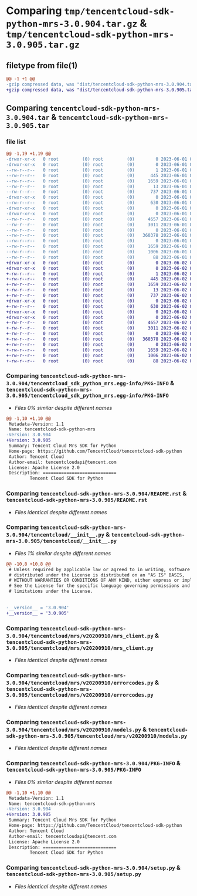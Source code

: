 # Comparing `tmp/tencentcloud-sdk-python-mrs-3.0.904.tar.gz` & `tmp/tencentcloud-sdk-python-mrs-3.0.905.tar.gz`

## filetype from file(1)

```diff
@@ -1 +1 @@
-gzip compressed data, was "dist/tencentcloud-sdk-python-mrs-3.0.904.tar", last modified: Thu Jun  1 02:41:59 2023, max compression
+gzip compressed data, was "dist/tencentcloud-sdk-python-mrs-3.0.905.tar", last modified: Fri Jun  2 00:33:46 2023, max compression
```

## Comparing `tencentcloud-sdk-python-mrs-3.0.904.tar` & `tencentcloud-sdk-python-mrs-3.0.905.tar`

### file list

```diff
@@ -1,19 +1,19 @@
-drwxr-xr-x   0 root         (0) root         (0)        0 2023-06-01 02:41:59.000000 tencentcloud-sdk-python-mrs-3.0.904/
-drwxr-xr-x   0 root         (0) root         (0)        0 2023-06-01 02:41:59.000000 tencentcloud-sdk-python-mrs-3.0.904/tencentcloud_sdk_python_mrs.egg-info/
--rw-r--r--   0 root         (0) root         (0)        1 2023-06-01 02:41:59.000000 tencentcloud-sdk-python-mrs-3.0.904/tencentcloud_sdk_python_mrs.egg-info/dependency_links.txt
--rw-r--r--   0 root         (0) root         (0)      445 2023-06-01 02:41:59.000000 tencentcloud-sdk-python-mrs-3.0.904/tencentcloud_sdk_python_mrs.egg-info/SOURCES.txt
--rw-r--r--   0 root         (0) root         (0)     1659 2023-06-01 02:41:59.000000 tencentcloud-sdk-python-mrs-3.0.904/tencentcloud_sdk_python_mrs.egg-info/PKG-INFO
--rw-r--r--   0 root         (0) root         (0)       13 2023-06-01 02:41:59.000000 tencentcloud-sdk-python-mrs-3.0.904/tencentcloud_sdk_python_mrs.egg-info/top_level.txt
--rw-r--r--   0 root         (0) root         (0)      737 2023-06-01 02:41:59.000000 tencentcloud-sdk-python-mrs-3.0.904/README.rst
-drwxr-xr-x   0 root         (0) root         (0)        0 2023-06-01 02:41:59.000000 tencentcloud-sdk-python-mrs-3.0.904/tencentcloud/
--rw-r--r--   0 root         (0) root         (0)      630 2023-06-01 02:41:59.000000 tencentcloud-sdk-python-mrs-3.0.904/tencentcloud/__init__.py
-drwxr-xr-x   0 root         (0) root         (0)        0 2023-06-01 02:41:59.000000 tencentcloud-sdk-python-mrs-3.0.904/tencentcloud/mrs/
-drwxr-xr-x   0 root         (0) root         (0)        0 2023-06-01 02:41:59.000000 tencentcloud-sdk-python-mrs-3.0.904/tencentcloud/mrs/v20200910/
--rw-r--r--   0 root         (0) root         (0)     4657 2023-06-01 02:41:59.000000 tencentcloud-sdk-python-mrs-3.0.904/tencentcloud/mrs/v20200910/mrs_client.py
--rw-r--r--   0 root         (0) root         (0)     3011 2023-06-01 02:41:59.000000 tencentcloud-sdk-python-mrs-3.0.904/tencentcloud/mrs/v20200910/errorcodes.py
--rw-r--r--   0 root         (0) root         (0)        0 2023-06-01 02:41:59.000000 tencentcloud-sdk-python-mrs-3.0.904/tencentcloud/mrs/v20200910/__init__.py
--rw-r--r--   0 root         (0) root         (0)   360378 2023-06-01 02:41:59.000000 tencentcloud-sdk-python-mrs-3.0.904/tencentcloud/mrs/v20200910/models.py
--rw-r--r--   0 root         (0) root         (0)        0 2023-06-01 02:41:59.000000 tencentcloud-sdk-python-mrs-3.0.904/tencentcloud/mrs/__init__.py
--rw-r--r--   0 root         (0) root         (0)     1659 2023-06-01 02:41:59.000000 tencentcloud-sdk-python-mrs-3.0.904/PKG-INFO
--rw-r--r--   0 root         (0) root         (0)     1006 2023-06-01 02:41:59.000000 tencentcloud-sdk-python-mrs-3.0.904/setup.py
--rw-r--r--   0 root         (0) root         (0)       88 2023-06-01 02:41:59.000000 tencentcloud-sdk-python-mrs-3.0.904/setup.cfg
+drwxr-xr-x   0 root         (0) root         (0)        0 2023-06-02 00:33:46.000000 tencentcloud-sdk-python-mrs-3.0.905/
+drwxr-xr-x   0 root         (0) root         (0)        0 2023-06-02 00:33:46.000000 tencentcloud-sdk-python-mrs-3.0.905/tencentcloud_sdk_python_mrs.egg-info/
+-rw-r--r--   0 root         (0) root         (0)        1 2023-06-02 00:33:46.000000 tencentcloud-sdk-python-mrs-3.0.905/tencentcloud_sdk_python_mrs.egg-info/dependency_links.txt
+-rw-r--r--   0 root         (0) root         (0)      445 2023-06-02 00:33:46.000000 tencentcloud-sdk-python-mrs-3.0.905/tencentcloud_sdk_python_mrs.egg-info/SOURCES.txt
+-rw-r--r--   0 root         (0) root         (0)     1659 2023-06-02 00:33:46.000000 tencentcloud-sdk-python-mrs-3.0.905/tencentcloud_sdk_python_mrs.egg-info/PKG-INFO
+-rw-r--r--   0 root         (0) root         (0)       13 2023-06-02 00:33:46.000000 tencentcloud-sdk-python-mrs-3.0.905/tencentcloud_sdk_python_mrs.egg-info/top_level.txt
+-rw-r--r--   0 root         (0) root         (0)      737 2023-06-02 00:33:46.000000 tencentcloud-sdk-python-mrs-3.0.905/README.rst
+drwxr-xr-x   0 root         (0) root         (0)        0 2023-06-02 00:33:46.000000 tencentcloud-sdk-python-mrs-3.0.905/tencentcloud/
+-rw-r--r--   0 root         (0) root         (0)      630 2023-06-02 00:33:46.000000 tencentcloud-sdk-python-mrs-3.0.905/tencentcloud/__init__.py
+drwxr-xr-x   0 root         (0) root         (0)        0 2023-06-02 00:33:46.000000 tencentcloud-sdk-python-mrs-3.0.905/tencentcloud/mrs/
+drwxr-xr-x   0 root         (0) root         (0)        0 2023-06-02 00:33:46.000000 tencentcloud-sdk-python-mrs-3.0.905/tencentcloud/mrs/v20200910/
+-rw-r--r--   0 root         (0) root         (0)     4657 2023-06-02 00:33:46.000000 tencentcloud-sdk-python-mrs-3.0.905/tencentcloud/mrs/v20200910/mrs_client.py
+-rw-r--r--   0 root         (0) root         (0)     3011 2023-06-02 00:33:46.000000 tencentcloud-sdk-python-mrs-3.0.905/tencentcloud/mrs/v20200910/errorcodes.py
+-rw-r--r--   0 root         (0) root         (0)        0 2023-06-02 00:33:46.000000 tencentcloud-sdk-python-mrs-3.0.905/tencentcloud/mrs/v20200910/__init__.py
+-rw-r--r--   0 root         (0) root         (0)   360378 2023-06-02 00:33:46.000000 tencentcloud-sdk-python-mrs-3.0.905/tencentcloud/mrs/v20200910/models.py
+-rw-r--r--   0 root         (0) root         (0)        0 2023-06-02 00:33:46.000000 tencentcloud-sdk-python-mrs-3.0.905/tencentcloud/mrs/__init__.py
+-rw-r--r--   0 root         (0) root         (0)     1659 2023-06-02 00:33:46.000000 tencentcloud-sdk-python-mrs-3.0.905/PKG-INFO
+-rw-r--r--   0 root         (0) root         (0)     1006 2023-06-02 00:33:46.000000 tencentcloud-sdk-python-mrs-3.0.905/setup.py
+-rw-r--r--   0 root         (0) root         (0)       88 2023-06-02 00:33:46.000000 tencentcloud-sdk-python-mrs-3.0.905/setup.cfg
```

### Comparing `tencentcloud-sdk-python-mrs-3.0.904/tencentcloud_sdk_python_mrs.egg-info/PKG-INFO` & `tencentcloud-sdk-python-mrs-3.0.905/tencentcloud_sdk_python_mrs.egg-info/PKG-INFO`

 * *Files 0% similar despite different names*

```diff
@@ -1,10 +1,10 @@
 Metadata-Version: 1.1
 Name: tencentcloud-sdk-python-mrs
-Version: 3.0.904
+Version: 3.0.905
 Summary: Tencent Cloud Mrs SDK for Python
 Home-page: https://github.com/TencentCloud/tencentcloud-sdk-python
 Author: Tencent Cloud
 Author-email: tencentcloudapi@tencent.com
 License: Apache License 2.0
 Description: ============================
         Tencent Cloud SDK for Python
```

### Comparing `tencentcloud-sdk-python-mrs-3.0.904/README.rst` & `tencentcloud-sdk-python-mrs-3.0.905/README.rst`

 * *Files identical despite different names*

### Comparing `tencentcloud-sdk-python-mrs-3.0.904/tencentcloud/__init__.py` & `tencentcloud-sdk-python-mrs-3.0.905/tencentcloud/__init__.py`

 * *Files 1% similar despite different names*

```diff
@@ -10,8 +10,8 @@
 # Unless required by applicable law or agreed to in writing, software
 # distributed under the License is distributed on an "AS IS" BASIS,
 # WITHOUT WARRANTIES OR CONDITIONS OF ANY KIND, either express or implied.
 # See the License for the specific language governing permissions and
 # limitations under the License.
 
 
-__version__ = '3.0.904'
+__version__ = '3.0.905'
```

### Comparing `tencentcloud-sdk-python-mrs-3.0.904/tencentcloud/mrs/v20200910/mrs_client.py` & `tencentcloud-sdk-python-mrs-3.0.905/tencentcloud/mrs/v20200910/mrs_client.py`

 * *Files identical despite different names*

### Comparing `tencentcloud-sdk-python-mrs-3.0.904/tencentcloud/mrs/v20200910/errorcodes.py` & `tencentcloud-sdk-python-mrs-3.0.905/tencentcloud/mrs/v20200910/errorcodes.py`

 * *Files identical despite different names*

### Comparing `tencentcloud-sdk-python-mrs-3.0.904/tencentcloud/mrs/v20200910/models.py` & `tencentcloud-sdk-python-mrs-3.0.905/tencentcloud/mrs/v20200910/models.py`

 * *Files identical despite different names*

### Comparing `tencentcloud-sdk-python-mrs-3.0.904/PKG-INFO` & `tencentcloud-sdk-python-mrs-3.0.905/PKG-INFO`

 * *Files 0% similar despite different names*

```diff
@@ -1,10 +1,10 @@
 Metadata-Version: 1.1
 Name: tencentcloud-sdk-python-mrs
-Version: 3.0.904
+Version: 3.0.905
 Summary: Tencent Cloud Mrs SDK for Python
 Home-page: https://github.com/TencentCloud/tencentcloud-sdk-python
 Author: Tencent Cloud
 Author-email: tencentcloudapi@tencent.com
 License: Apache License 2.0
 Description: ============================
         Tencent Cloud SDK for Python
```

### Comparing `tencentcloud-sdk-python-mrs-3.0.904/setup.py` & `tencentcloud-sdk-python-mrs-3.0.905/setup.py`

 * *Files identical despite different names*

